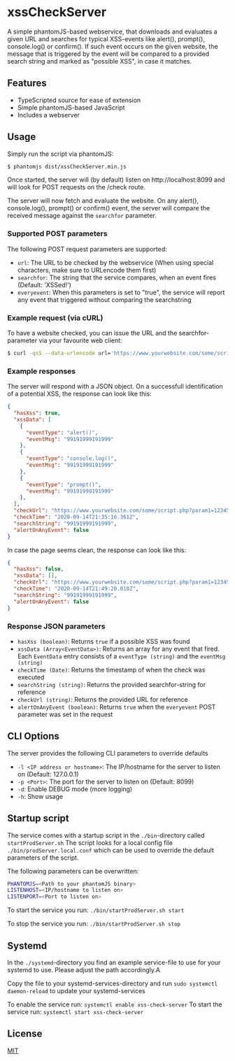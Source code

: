 # xssCheckServer
A simple phantomJS-based webservice, that downloads and evaluates a given URL and searches for typical XSS-events like alert(), prompt(), console.log() or confirm(). If such event occurs on the given website, the message that is triggered by the event will be compared to a provided search string and marked as "possible XSS", in case it matches.


## Features
- TypeScripted source for ease of extension
- Simple phantomJS-based JavaScript
- Includes a webserver

## Usage
Simply run the script via phantomJS:
```sh
$ phantomjs dist/xssCheckServer.min.js
```

Once started, the server will (by default) listen on http://localhost:8099 and will look for POST requests on the /check route.

The server will now fetch and evaluate the website. On any alert(), console.log(), prompt() or confirm() event, the server will compare the received message against the ```searchfor``` parameter.

### Supported POST parameters
The following POST request parameters are supported:

- ```url```: The URL to be checked by the webservice (When using special characters, make sure to URLencode them first)
- ```searchfor```: The string that the service compares, when an event fires (Default: 'XSSed!')
- ```everyevent```: When this parameters is set to "true", the service will report any event that triggered without comparing the searchstring

### Example request (via cURL)
To have a website checked, you can issue the URL and the searchfor-parameter via your favourite web client:
```sh
$ curl -qsS --data-urlencode url='https://www.yourwebsite.com/some/script.php?param1=12345&cfg=/ihackyou\%22};alert(99191999191999);/*' -d searchfor='99191999191999' http://localhost:8099/check
```

### Example responses
The server will respond with a JSON object. On a successfull identification of a potential XSS, the response can look like this:
```json
{
  "hasXss": true,
  "xssData": [
    {
      "eventType": "alert()",
      "eventMsg": "99191999191999"
    },
    {
      "eventType": "console.log()",
      "eventMsg": "99191999191999"
    },
    {
      "eventType": "prompt()",
      "eventMsg": "99191999191999"
    },
  ],
  "checkUrl": "https://www.yourwebsite.com/some/script.php?param1=12345&cfg=/ihackyou\\%22};alert(99191999191999);/*",
  "checkTime": "2020-09-14T21:35:16.361Z",
  "searchString": "99191999191999",
  "alertOnAnyEvent": false
}
```

In case the page seems clean, the response can look like this:
```json
{
  "hasXss": false,
  "xssData": [],
  "checkUrl": "https://www.yourwebsite.com/some/script.php?param1=12345&cfg=/ihackyou\\%22};alert(99191999191999);/*",
  "checkTime": "2020-09-14T21:49:20.018Z",
  "searchString": "99191999191999",
  "alertOnAnyEvent": false
}
```

### Response JSON parameters
- ```hasXss (boolean)```: Returns ```true``` if a possible XSS was found
- ```xssData (Array<EventData>)```: Returns an array for any event that fired. Each ```EventData``` entry consists of a ```eventType (string)``` and the ```eventMsg (string)```
- ```checkTime (Date)```: Returns the timestamp of when the check was executed
- ```searchString (string)```: Returns the provided searchfor-string for reference
- ```checkUrl (string)```: Returns the provided URL for reference
- ```alertOnAnyEvent (boolean)```: Returns ```true``` when the ```everyevent``` POST parameter was set in the request

## CLI Options
The server provides the following CLI parameters to override defaults

- ```-l <IP address or hostname>```: The IP/hostname for the server to listen on (Default: 127.0.0.1)
- ```-p <Port>```: The port for the server to listen on (Default: 8099)
- ```-d```: Enable DEBUG mode (more logging)
- ```-h```: Show usage

## Startup script
The service comes with a startup script in the ```./bin```-directory called ```startProdServer.sh```
The script looks for a local config file ```./bin/prodServer.local.conf``` which can be used to override the default parameters of the script.

The following parameters can be overwritten:
```sh
PHANTOMJS=<Path to your phantomJS binary>
LISTENHOST=<IP/hostname to listen on>
LISTENPORT=<Port to listen on>
```

To start the service you run: ```./bin/startProdServer.sh start```

To stop the service you run: ```./bin/startProdServer.sh stop```

## Systemd
In the ```./systemd```-directory you find an example service-file to use for your systemd to use. Please adjust the path accordingly.A

Copy the file to your systemd-services-directory and run ```sudo systemctl daemon-reload``` to update your systemd-services

To enable the service run: ```systemctl enable xss-check-server```
To start the service run: ```systemctl start xss-check-server```


## License
[MIT](./LICENSE)